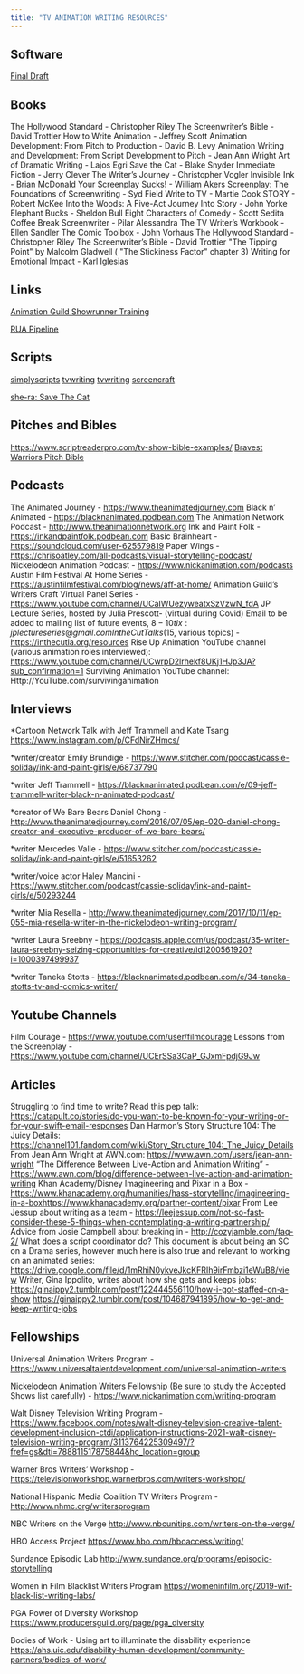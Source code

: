```yaml
---
title: "TV ANIMATION WRITING RESOURCES"
---
```


## Software

[Final Draft](https://store.finaldraft.com/all-final-draft-products.html)

## Books

The Hollywood Standard - Christopher Riley
The Screenwriter’s Bible - David Trottier
How to Write Animation - Jeffrey Scott
Animation Development: From Pitch to Production - David B. Levy
Animation Writing and Development: From Script Development to Pitch - Jean Ann Wright
Art of Dramatic Writing - Lajos Egri
Save the Cat - Blake Snyder
Immediate Fiction - Jerry Clever
The Writer’s Journey - Christopher Vogler
Invisible Ink - Brian McDonald
Your Screenplay Sucks! - William Akers
Screenplay: The Foundations of Screenwriting - Syd Field
Write to TV - Martie Cook
STORY - Robert McKee
Into the Woods: A Five-Act Journey Into Story - John Yorke
Elephant Bucks - Sheldon Bull
Eight Characters of Comedy - Scott Sedita
Coffee Break Screenwriter - Pilar Alessandra
The TV Writer’s Workbook - Ellen Sandler
The Comic Toolbox - John Vorhaus
The Hollywood Standard - Christopher Riley
The Screenwriter’s Bible - David Trottier
"The Tipping Point" by Malcolm Gladwell ( "The Stickiness Factor" chapter 3)
Writing for Emotional Impact - Karl Iglesias

## Links

[Animation Guild Showrunner Training](https://animationguild.org/showrunner-training/)

[RUA Pipeline](https://docs.google.com/forms/d/e/1FAIpQLSczg67mOmze1F0F98b5aMW3rqf1YiG8u73Ukzlzm1Oit9WIHA/viewform)

## Scripts

[simplyscripts](https://www.simplyscripts.com/genre/animation-scripts.html)
[tvwriting](https://sites.google.com/site/tvwriting/us-animation?authuser=0)
[tvwriting](https://sites.google.com/site/tvwriting/home?authuser=0)
[screencraft](https://screencraft.org/2019/08/12/21-series-bibles-that-every-tv-screenwriter-should-read/?fbclid=IwAR1KeSuzQ8Y3flZ9INcvIRT1-up8Ca7Qmtv9wmOSaZHiDY_NhB_WRcVsOlg)

[she-ra: Save The Cat](https://www.scribd.com/document/485015148/SHE218-SaveTheCat-RecordDraft?fbclid=IwAR3Is1dQAvwMWoFyZqArUy7YurzOX89znBDfctY007T6XNH6nDKDIQXkszU)

## Pitches and Bibles

https://www.scriptreaderpro.com/tv-show-bible-examples/
[Bravest Warriors Pitch Bible](https://www.scribd.com/document/118981476/Bravest-Warriors-Pitch-Bible)

## Podcasts


The Animated Journey - https://www.theanimatedjourney.com
Black n’ Animated - https://blacknanimated.podbean.com
The Animation Network Podcast - http://www.theanimationnetwork.org
Ink and Paint Folk - https://inkandpaintfolk.podbean.com
Basic Brainheart - https://soundcloud.com/user-625579819
Paper Wings - https://chrisoatley.com/all-podcasts/visual-storytelling-podcast/
Nickelodeon Animation Podcast - https://www.nickanimation.com/podcasts
Austin Film Festival At Home Series - https://austinfilmfestival.com/blog/news/aff-at-home/
Animation Guild’s Writers Craft Virtual Panel Series -
https://www.youtube.com/channel/UCaIWUezyweatxSzVzwN_fdA
JP Lecture Series, hosted by Julia Prescott- (virtual during Covid)
Email to be added to mailing list of future events, $8-10 tix: jplectureseries@gmail.com
In the Cut Talks ($15, various topics) - https://inthecutla.org/resources
Rise Up Animation YouTube channel (various animation roles interviewed): https://www.youtube.com/channel/UCwrpD2lrhekf8UKj1HJp3JA?sub_confirmation=1
Surviving Animation YouTube channel: Http://YouTube.com/survivinganimation

## Interviews

*Cartoon Network Talk with Jeff Trammell and Kate Tsang
https://www.instagram.com/p/CFdNirZHmcs/

*writer/creator Emily Brundige - https://www.stitcher.com/podcast/cassie-soliday/ink-and-paint-girls/e/68737790

*writer Jeff Trammell - https://blacknanimated.podbean.com/e/09-jeff-trammell-writer-black-n-animated-podcast/

*creator of We Bare Bears Daniel Chong - http://www.theanimatedjourney.com/2016/07/05/ep-020-daniel-chong-creator-and-executive-producer-of-we-bare-bears/

*writer Mercedes Valle - https://www.stitcher.com/podcast/cassie-soliday/ink-and-paint-girls/e/51653262

*writer/voice actor Haley Mancini - https://www.stitcher.com/podcast/cassie-soliday/ink-and-paint-girls/e/50293244

*writer Mia Resella - http://www.theanimatedjourney.com/2017/10/11/ep-055-mia-resella-writer-in-the-nickelodeon-writing-program/

*writer Laura Sreebny - https://podcasts.apple.com/us/podcast/35-writer-laura-sreebny-seizing-opportunities-for-creative/id1200561920?i=1000397499937

*writer Taneka Stotts -
https://blacknanimated.podbean.com/e/34-taneka-stotts-tv-and-comics-writer/

## Youtube Channels

Film Courage - https://www.youtube.com/user/filmcourage
Lessons from the Screenplay - https://www.youtube.com/channel/UCErSSa3CaP_GJxmFpdjG9Jw

## Articles

Struggling to find time to write? Read this pep talk: https://catapult.co/stories/do-you-want-to-be-known-for-your-writing-or-for-your-swift-email-responses
Dan Harmon’s Story Structure 104: The Juicy Details: https://channel101.fandom.com/wiki/Story_Structure_104:_The_Juicy_Details
From Jean Ann Wright at AWN.com: https://www.awn.com/users/jean-ann-wright
“The Difference Between Live-Action and Animation Writing” - https://www.awn.com/blog/difference-between-live-action-and-animation-writing
Khan Academy/Disney Imagineering and Pixar in a Box - https://www.khanacademy.org/humanities/hass-storytelling/imagineering-in-a-boxhttps://www.khanacademy.org/partner-content/pixar
From Lee Jessup about writing as a team - https://leejessup.com/not-so-fast-consider-these-5-things-when-contemplating-a-writing-partnership/
Advice from Josie Campbell about breaking in - http://cozyjamble.com/faq-2/
What does a script coordinator do? This document is about being an SC on a Drama series, however much here is also true and relevant to working on an animated series: https://drive.google.com/file/d/1mRhiN0ykveJkcKFRIh9irFmbzi1eWuB8/view
Writer, Gina Ippolito, writes about how she gets and keeps jobs:
https://ginaippy2.tumblr.com/post/122444556110/how-i-got-staffed-on-a-show
https://ginaippy2.tumblr.com/post/104687941895/how-to-get-and-keep-writing-jobs

## Fellowships

Universal Animation Writers Program - https://www.universaltalentdevelopment.com/universal-animation-writers

Nickelodeon Animation Writers Fellowship (Be sure to study the Accepted Shows list carefully) - https://www.nickanimation.com/writing-program

Walt Disney Television Writing Program - https://www.facebook.com/notes/walt-disney-television-creative-talent-development-inclusion-ctdi/application-instructions-2021-walt-disney-television-writing-program/3113764225309497/?fref=gs&dti=788811517875844&hc_location=group

Warner Bros Writers’ Workshop - https://televisionworkshop.warnerbros.com/writers-workshop/

National Hispanic Media Coalition TV Writers Program - http://www.nhmc.org/writersprogram

NBC Writers on the Verge
http://www.nbcunitips.com/writers-on-the-verge/

HBO Access Project
https://www.hbo.com/hboaccess/writing/

Sundance Episodic Lab
http://www.sundance.org/programs/episodic-storytelling

Women in Film Blacklist Writers Program
https://womeninfilm.org/2019-wif-black-list-writing-labs/

PGA Power of Diversity Workshop
https://www.producersguild.org/page/pga_diversity

Bodies of Work - Using art to illuminate the disability experience
https://ahs.uic.edu/disability-human-development/community-partners/bodies-of-work/
